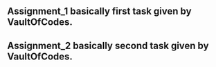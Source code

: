 ## Assignment_1 basically first task given by VaultOfCodes.
## Assignment_2 basically second task given by VaultOfCodes.

